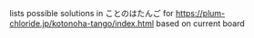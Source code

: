 lists possible solutions in ことのはたんご for
https://plum-chloride.jp/kotonoha-tango/index.html
based on current board